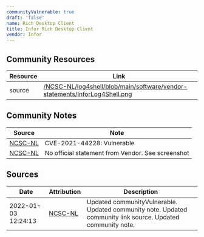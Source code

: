 ```yaml
---
communityVulnerable: true
draft: 'false'
name: Rich Desktop Client
title: Infor Rich Desktop Client
vendor: Infor
---
```



## Community Resources
| Resource | Link |
| --- | --- |
| source | [/NCSC-NL/log4shell/blob/main/software/vendor-statements/InforLog4Shell.png](/NCSC-NL/log4shell/blob/main/software/vendor-statements/InforLog4Shell.png) |

## Community Notes
| Source | Note |
| --- | --- |
| [NCSC-NL](https://github.com/NCSC-NL/log4shell/blob/main/software/README.md) | CVE-2021-44228: Vulnerable </ul> |
| [NCSC-NL](https://github.com/NCSC-NL/log4shell/blob/main/software/README.md) | No official statement from Vendor. See screenshot |

## Sources
| Date | Attribution | Description |
| --- | --- | --- |
| 2022-01-03 12:24:13 | [NCSC-NL](https://github.com/NCSC-NL/log4shell/blob/main/software/README.md) | Updated communityVulnerable. Updated community note. Updated community link source. Updated community note.  |

